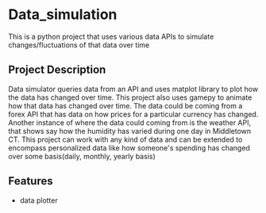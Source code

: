 # Data_simulation
This is a python project that uses various data APIs to simulate changes/fluctuations of that data over time

## Project Description
Data simulator queries data from an API and uses matplot library to plot how the data has changed over time. This project also uses gamepy to 
animate how that data has changed over time. The data could be coming from a forex API that has data on how prices for a particular currency has 
changed. Another instance of where the data could coming from is the weather API, that shows say how the humidity has varied during one day in 
Middletown CT. This project can work with any kind of data and can be extended to encompass personalized data like how someone's spending has changed
over some basis(daily, monthly, yearly basis)

## Features
* data plotter


